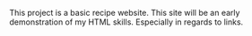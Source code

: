 This project is a basic recipe website. This site will be an early demonstration of my HTML skills. Especially in regards to links.